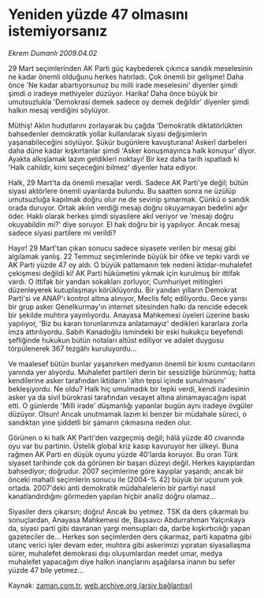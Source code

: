 # Yeniden yüzde 47 olmasını istemiyorsanız

*Ekrem Dumanlı 2009.04.02*

<tr><td class="metin" colspan="2" style="padding-top: 20px; padding-left: 5px; padding-right: 10px;">29 Mart seçimlerinden AK Parti güç kaybederek çıkınca sandık meselesinin ne kadar önemli olduğunu herkes hatırladı. Çok önemli bir gelişme! Daha önce 'Ne kadar abartıyorsunuz bu milli irade meselesini' diyenler şimdi şimdi o iradeye methiyeler düzüyor. Harika! Daha önce büyük bir umutsuzlukla 'Demokrasi demek sadece oy demek değildir' diyenler şimdi halkın mesaj verdiğini söylüyor.</td></tr><tr><td class="metin" colspan="2" style="padding-top: 20px; padding-left: 5px; padding-right: 10px;"><p>Müthiş! Aklın hudutlarını zorlayarak bu çağda 'Demokratik diktatörlükten bahsedenler demokratik yollar kullanılarak siyasi değişimlerin yaşanabileceğini söylüyor. Şükür bugünlere kavuşturana! Askerî darbeleri daha düne kadar kışkırtanlar şimdi 'Asker konuşmayınca halk konuşur' diyor. Ayakta alkışlamak lazım geldikleri noktayı! Bir kez daha tarih ispatladı ki 'Halk cahildir, kimi seçeceğini bilmez' diyenler hata ediyor.
<p>Halk, 29 Mart'ta da önemli mesajlar verdi. Sadece AK Parti'ye değil; bütün siyasi aktörlere önemli uyarılarda bulundu. Bu saatten sonra ne üzülüp umutsuzluğa kapılmak doğru olur ne de sevinip şımarmak. Çünkü o sandık orada duruyor. Ortak akılın verdiği mesajı doğru okuyamayan bedelini ağır öder. Haklı olarak herkes şimdi siyasilere akıl veriyor ve 'mesajı doğru okuyabildin mi?' diye soruyor. El hak doğru bir iş yapılıyor. Ancak mesaj sadece siyasi partilere mi verildi?
<p>Hayır! 29 Mart'tan çıkan sonucu sadece siyasete verilen bir mesaj gibi algılamak yanlış. 22 Temmuz seçimlerinde büyük bir öfke ve tepki vardı ve AK Parti yüzde 47 oy aldı. O büyük patlamanın tek nedeni iktidar-muhalefet çekişmesi değildi ki! AK Parti hükümetini yıkmak için kurulmuş bir ittifak vardı. O ittifak bir yandan sokakları zorluyor, Cumhuriyet mitingleri düzenleyerek kutuplaşmayı körüklüyordu. Bir yandan yılların Demokrat Parti'si ve ANAP'ı kontrol altına alınıyor, Meclis felç ediliyordu. Gece yarısı bir grup asker Genelkurmay'ın internet sitesinden halkı da rencide edecek bir şekilde muhtıra yayınlıyordu. Anayasa Mahkemesi üyeleri üzerine baskı yapılıyor, 'Biz bu kararı torunlarımıza anlatamayız' dedikleri kararlara zorla imza attırılıyordu. Sabih Kanadoğlu ismindeki bir eski hukukçu beyefendi şefliğinde hukukun bütün notaları altüst ediliyor ve adalet duygusu törpülenerek 367 tezgâhı kuruluyordu...
<p>Ve maalesef bütün bunlar yaşanırken medyanın önemli bir kısmı cuntacıların yanında yer alıyordu. Muhalefet partileri derin bir sessizliğe bürünmüş; hatta kendilerine asker tarafından iktidarın 'altın tepsi içinde sunulmasını' bekleşiyordu. Ne oldu? Halk hiç umulmadık bir tepki verdi, kendi iradesinin asker ya da sivil bürokrasi tarafından vesayet altına alınamayacağını ispat etti. O günlerde 'Milli irade' düşmanlığı yapanlar bugün aynı iradeye övgüler düzüyor. Olsun! Ancak unutmamak lazım ki benzer bir müdahale süreci, o sandıktan yine şiddetli bir şamarın çıkmasına neden olur.
<p>Görünen o ki halk AK Parti'den vazgeçmiş değil; hâlâ yüzde 40 civarında oyu var bu partinin. Üstelik global kriz kasıp kavuruyor her ülkeyi. Buna rağmen AK Parti en düşük oyunu yüzde 40'larda koruyor. Bu oran Türk siyaset tarihinde çok da görünen bir başarı düzeyi değil. Herkes kayıplardan bahsediyor; doğrudur. 2007 seçimlerine göre kayıplar yaşandı; ancak bir önceki mahalli seçimlerin sonucu ile (2004-% 42) büyük bir uçurum yok ortada. 2007'deki anti demokratik müdahalelerin bir partiyi nasıl kanatlandırdığını görmeden yapılan hiçbir analiz doğru olamaz...
<p>Siyasiler ders çıkarsın; doğru! Ancak bu yetmez. TSK da ders çıkarmalı bu sonuçlardan, Anayasa Mahkemesi de, Başsavcı Abdurrahman Yalçınkaya da, siyasi parti gibi davranan yargı mensupları da, darbe kışkırtıcılığı yapan gazeteciler de... Herkes son seçimlerden ders çıkarmaz, parti kapatma gibi utanç verici işler devam eder, muhtıra gibi askerimizi yıpratan siyasallaşma sürer, muhalefet demokrasi dışı oluşumlardan medet umar, medya muhalefet yapacağım diye halkın inançlarını aşağılarsa inanın bu sefer yüzde 47 bile yetmez...<br/></p></p></p></p></p></p></td></tr>

Kaynak: [zaman.com.tr](http://zaman.com.tr/yazar.do?yazino=832685), [web.archive.org (arşiv bağlantısı)](http://web.archive.org/web/20090405065742/http://www.zaman.com.tr:80/yazar.do?yazino=832685)
